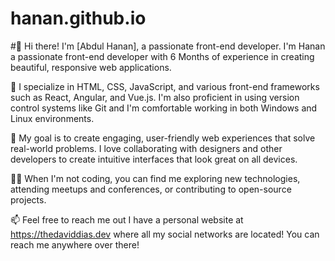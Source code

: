 # hanan.github.io
#👋 Hi there! I'm [Abdul Hanan], a passionate front-end developer. 
 I'm Hanan a passionate front-end developer with 6 Months  of experience in creating beautiful, responsive web applications.

🔨 I specialize in HTML, CSS, JavaScript, and various front-end frameworks such as React, Angular, and Vue.js. I'm also proficient in using version control systems like Git and I'm comfortable working in both Windows and Linux environments.

🚀 My goal is to create engaging, user-friendly web experiences that solve real-world problems. I love collaborating with designers and other developers to create intuitive interfaces that look great on all devices.

👨‍💻 When I'm not coding, you can find me exploring new technologies, attending meetups and conferences, or contributing to open-source projects.

📫 Feel free to reach me out  I have a personal website at https://thedaviddias.dev where all my social networks are located! You can reach me anywhere over there!
 
